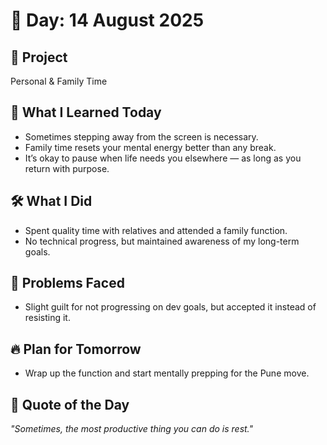 # 📅 Day: 14 August 2025

## 📘 Project
Personal & Family Time

## 🧠 What I Learned Today
- Sometimes stepping away from the screen is necessary.
- Family time resets your mental energy better than any break.
- It’s okay to pause when life needs you elsewhere — as long as you return with purpose.

## 🛠️ What I Did
- Spent quality time with relatives and attended a family function.
- No technical progress, but maintained awareness of my long-term goals.

## 🧩 Problems Faced
- Slight guilt for not progressing on dev goals, but accepted it instead of resisting it.

## 🔥 Plan for Tomorrow
- Wrap up the function and start mentally prepping for the Pune move.

## 💬 Quote of the Day
*"Sometimes, the most productive thing you can do is rest."*
